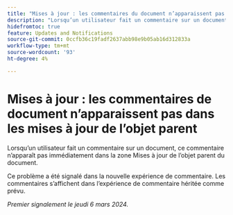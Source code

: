 ```yaml
---
title: "Mises à jour : les commentaires du document n’apparaissent pas dans les mises à jour de l’objet parent"
description: "Lorsqu’un utilisateur fait un commentaire sur un document, ce commentaire n’apparaît pas immédiatement dans la zone Mises à jour de l’objet parent du document."
hidefromtoc: true
feature: Updates and Notifications
source-git-commit: 0ccfb36c19fadf2637abb98e9b05ab16d312833a
workflow-type: tm+mt
source-wordcount: '93'
ht-degree: 4%

---
```



# Mises à jour : les commentaires de document n’apparaissent pas dans les mises à jour de l’objet parent

<!--WF, WFP-->

Lorsqu’un utilisateur fait un commentaire sur un document, ce commentaire n’apparaît pas immédiatement dans la zone Mises à jour de l’objet parent du document.

Ce problème a été signalé dans la nouvelle expérience de commentaire. Les commentaires s’affichent dans l’expérience de commentaire héritée comme prévu.

_Premier signalement le jeudi 6 mars 2024._
